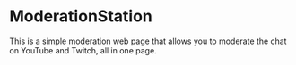 # ModerationStation
This is a simple moderation web page that allows you to moderate the chat on YouTube and Twitch, all in one page.
